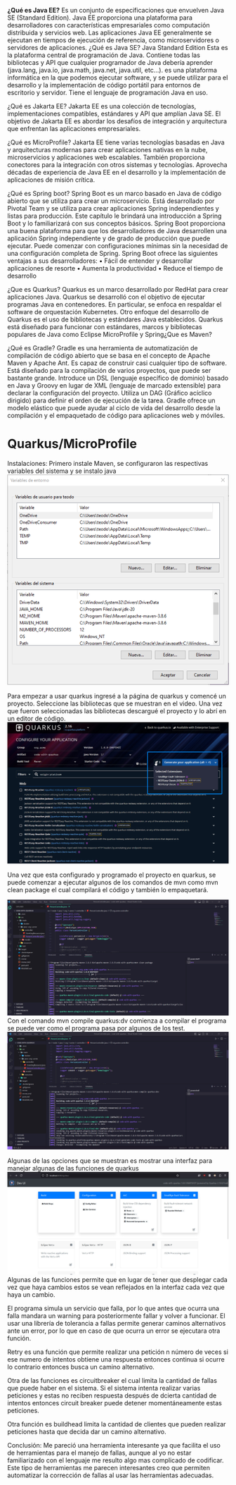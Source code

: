 
**¿Qué es Java EE?**
Es un conjunto de especificaciones que envuelven Java SE (Standard Edition). Java EE proporciona una plataforma para desarrolladores con características empresariales como computación distribuida y servicios web. Las aplicaciones Java EE generalmente se ejecutan en tiempos de ejecución de referencia, como microservidores o servidores de aplicaciones.
¿Qué es Java SE? Java Standard Edition 
Esta es la plataforma central de programación de Java. Contiene todas las bibliotecas y API que cualquier programador de Java debería aprender (java.lang, java.io, java.math, java.net, java.util, etc...). es una plataforma informática en la que podemos ejecutar software, y se puede utilizar para el desarrollo y la implementación de código portátil para entornos de escritorio y servidor. Tiene el lenguaje de programación Java en uso. 

¿Qué es Jakarta EE?
Jakarta EE es una colección de tecnologías, implementaciones compatibles, estándares y API que amplían Java SE. El objetivo de Jakarta EE es abordar los desafíos de integración y arquitectura que enfrentan las aplicaciones empresariales.

¿Qué es MicroProfile?
Jakarta EE tiene varias tecnologías basadas en Java y arquitecturas modernas para crear aplicaciones nativas en la nube, microservicios y aplicaciones web escalables. También proporciona conectores para la integración con otros sistemas y tecnologías. Aprovecha décadas de experiencia de Java EE en el desarrollo y la implementación de aplicaciones de misión crítica.

¿Qué es Spring boot?
Spring Boot es un marco basado en Java de código abierto que se utiliza para crear un microservicio. Está desarrollado por Pivotal Team y se utiliza para crear aplicaciones Spring independientes y listas para producción. Este capítulo le brindará una introducción a Spring Boot y lo familiarizará con sus conceptos básicos.
Spring Boot proporciona una buena plataforma para que los desarrolladores de Java desarrollen una aplicación Spring independiente y de grado de producción que puede ejecutar. Puede comenzar con configuraciones mínimas sin la necesidad de una configuración completa de Spring. Spring Boot ofrece las siguientes ventajas a sus desarrolladores: 
•	Fácil de entender y desarrollar aplicaciones de resorte
•	Aumenta la productividad
•	Reduce el tiempo de desarrollo

¿Que es Quarkus?
Quarkus es un marco desarrollado por RedHat para crear aplicaciones Java. Quarkus se desarrolló con el objetivo de ejecutar programas Java en contenedores. En particular, se enfoca en respaldar el software de orquestación Kubernetes. Otro enfoque del desarrollo de Quarkus es el uso de bibliotecas y estándares Java establecidos.
Quarkus está diseñado para funcionar con estándares, marcos y bibliotecas populares de Java como Eclipse MicroProfile y Spring¿Que es Maven?

¿Qué es Gradle?
Gradle es una herramienta de automatización de compilación de código abierto que se basa en el concepto de Apache Maven y Apache Ant. Es capaz de construir casi cualquier tipo de software. Está diseñado para la compilación de varios proyectos, que puede ser bastante grande. Introduce un DSL (lenguaje específico de dominio) basado en Java y Groovy en lugar de XML (lenguaje de marcado extensible) para declarar la configuración del proyecto. Utiliza un DAG (Gráfico acíclico dirigido) para definir el orden de ejecución de la tarea. Gradle ofrece un modelo elástico que puede ayudar al ciclo de vida del desarrollo desde la compilación y el empaquetado de código para aplicaciones web y móviles. 



# Quarkus/MicroProfile
Instalaciones: 
Primero instale Maven, se configuraron las respectivas variables del sistema y se instalo java 
![alt text](https://github.com/TheoBM5/ComputacionTolerante/blob/main/Quarkus/recursos/imagen2.png?raw=true)
 
Para empezar a usar quarkus ingresé a la página de quarkus y comencé un proyecto. Seleccione las bibliotecas que se muestran en el video. Una vez que fueron seleccionadas las bibliotecas descargué el proyecto y lo abrí en un editor de código.
![alt text](https://github.com/TheoBM5/ComputacionTolerante/blob/main/Quarkus/recursos/imagen1.png?raw=true)

Una vez que esta configurado y programado el proyecto en quarkus, se puede comenzar a ejecutar algunos de los comandos de mvn como mvn clean package el cual compilará el código y también lo empaquetará.

![alt text](https://github.com/TheoBM5/ComputacionTolerante/blob/main/Quarkus/recursos/imagen6.jpeg?raw=true)
Con el comando mvn compile quarkus:dv comienza a compilar el programa se puede ver como el programa pasa por algunos de los test. 
![alt text](https://github.com/TheoBM5/ComputacionTolerante/blob/main/Quarkus/recursos/imagen7.jpeg?raw=true)
 
Algunas de las opciones que se muestran es mostrar una interfaz para manejar algunas de las funciones de quarkus
![alt text](https://github.com/TheoBM5/ComputacionTolerante/blob/main/Quarkus/recursos/imagen8.jpeg?raw=true)
Algunas de las funciones permite que en lugar de tener que desplegar cada vez que haya cambios estos se vean reflejados en la interfaz cada vez que haya un cambio. 
 
El programa simula un servicio que falla, por lo que antes que ocurra una falla mandara un warning para posteriormente fallar y volver a funcionar. El usar una librería de tolerancia a fallas permite generar caminos alternativos ante un error, por lo que en caso de que ocurra un error se ejecutara otra función.

Retry es una función que permite realizar una petición n número de veces si ese numero de intentos obtiene una respuesta entonces continua si ocurre lo contrario entonces busca un camino alternativo.

Otra de las funciones es circuitbreaker el cual limita la cantidad de fallas que puede haber en el sistema. Si el sistema intenta realizar varias peticiones y estas no reciben respuesta después de dcierta cantidad de intentos entonces circuit breaker puede detener momentáneamente estas peticiones. 

Otra función es buildhead limita la cantidad de clientes que pueden realizar peticiones hasta que decida dar un camino alternativo.

Conclusión: Me pareció una herramienta interesante ya que facilita el uso de herramientas para el manejo de fallas, aunque al yo no estar familiarizado con el lenguaje me resulto algo mas complicado de codificar. Este tipo de herramientas me parecen interesantes creo que permiten automatizar la corrección de fallas al usar las herramientas adecuadas. 
